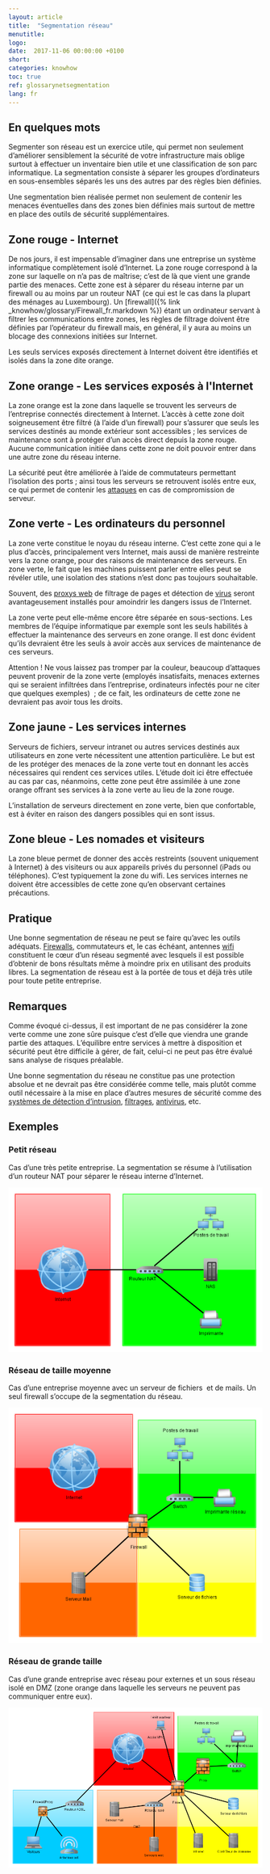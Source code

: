 ```yaml
---
layout: article
title:  "Segmentation réseau"
menutitle:
logo:
date:  2017-11-06 00:00:00 +0100
short:
categories: knowhow
toc: true
ref: glossarynetsegmentation
lang: fr
---
```

En quelques mots
----------------
Segmenter son réseau est un exercice utile, qui permet non seulement
d’améliorer sensiblement la sécurité de votre infrastructure mais oblige
surtout à effectuer un inventaire bien utile et une classification de
son parc informatique. La segmentation consiste à séparer les groupes
d’ordinateurs en sous-ensembles séparés les uns des autres par des
règles bien définies.

Une segmentation bien réalisée permet non seulement de contenir les
menaces éventuelles dans des zones bien définies mais surtout de mettre
en place des outils de sécurité supplémentaires.

Zone rouge - Internet
---------------------
De nos jours, il est impensable d’imaginer dans une entreprise un
système informatique complètement isolé d’Internet. La zone rouge
correspond à la zone sur laquelle on n’a pas de maîtrise; c’est de là
que vient une grande partie des menaces. Cette zone est à séparer du
réseau interne par un firewall ou au moins par un routeur NAT (ce qui
est le cas dans la plupart des ménages au Luxembourg). Un [firewall]({% link _knowhow/glossary/Firewall_fr.markdown %}) étant
un ordinateur servant à filtrer les communications entre zones, les
règles de filtrage doivent être définies par l’opérateur du firewall
mais, en général, il y aura au moins un blocage des connexions initiées
sur Internet.

Les seuls services exposés directement à Internet doivent être
identifiés et isolés dans la zone dite orange.


Zone orange - Les services exposés à l'Internet
-----------------------------------------------
La zone orange est la zone dans laquelle se trouvent les serveurs de
l’entreprise connectés directement à Internet. L’accès à cette zone doit
soigneusement être filtré (à l’aide d’un firewall) pour s’assurer que
seuls les services destinés au monde extérieur sont accessibles ; les
services de maintenance sont à protéger d’un accès direct depuis la zone
rouge. Aucune communication initiée dans cette zone ne doit pouvoir
entrer dans une autre zone du réseau interne.

La sécurité peut être améliorée à l’aide de commutateurs permettant
l’isolation des ports ; ainsi tous les serveurs se retrouvent isolés
entre eux, ce qui permet de contenir les
[attaques](https://www.cases.lu/fr/attaque-informatique.html) en cas de
compromission de serveur.

Zone verte - Les ordinateurs du personnel
-----------------------------------------
La zone verte constitue le noyau du réseau interne. C’est cette zone qui
a le plus d’accès, principalement vers Internet, mais aussi de manière
restreinte vers la zone orange, pour des raisons de maintenance des
serveurs. En zone verte, le fait que les machines puissent parler entre
elles peut se révéler utile, une isolation des stations n’est donc pas
toujours souhaitable.

Souvent, des [proxys web](https://www.cases.lu/fr/filtre-web-proxy.html)
de filtrage de pages et détection de
[virus](https://www.cases.lu/fr/logiciels-malveillants.html) seront
avantageusement installés pour amoindrir les dangers issus de
l’Internet.

La zone verte peut elle-même encore être séparée en sous-sections. Les
membres de l’équipe informatique par exemple sont les seuls habilités à
effectuer la maintenance des serveurs en zone orange. Il est donc
évident qu’ils devraient être les seuls à avoir accès aux services de
maintenance de ces serveurs.

Attention ! Ne vous laissez pas tromper par la couleur, beaucoup
d’attaques peuvent provenir de la zone verte (employés insatisfaits,
menaces externes qui se seraient infiltrées dans l’entreprise,
ordinateurs infectés pour ne citer que quelques exemples)  ; de ce fait,
les ordinateurs de cette zone ne devraient pas avoir tous les droits.


Zone jaune - Les services internes
----------------------------------
Serveurs de fichiers, serveur intranet ou autres services destinés aux
utilisateurs en zone verte nécessitent une attention particulière. Le
but est de les protéger des menaces de la zone verte tout en donnant les
accès nécessaires qui rendent ces services utiles. L’étude doit ici être
effectuée au cas par cas, néanmoins, cette zone peut être assimilée à
une zone orange offrant ses services à la zone verte au lieu de la zone
rouge.

L’installation de serveurs directement en zone verte, bien que
confortable, est à éviter en raison des dangers possibles qui en sont
issus.

Zone bleue - Les nomades et visiteurs
-------------------------------------
La zone bleue permet de donner des accès restreints (souvent uniquement
à Internet) à des visiteurs ou aux appareils privés du personnel (iPads
ou téléphones). C’est typiquement la zone du wifi. Les services internes
ne doivent être accessibles de cette zone qu’en observant certaines
précautions.


Pratique
--------
Une bonne segmentation de réseau ne peut se faire qu’avec les outils
adéquats. [Firewalls](https://www.cases.lu/fr/pare-feu-firewall.html),
commutateurs et, le cas échéant, antennes
[wifi](https://www.cases.lu/fr/securiser-le-reseau-wifi.html)
constituent le cœur d’un réseau segmenté avec lesquels il est possible
d’obtenir de bons résultats même à moindre prix en utilisant des
produits libres. La segmentation de réseau est à la portée de tous et
déjà très utile pour toute petite entreprise.


Remarques
---------
Comme évoqué ci-dessus, il est important de ne pas considérer la zone
verte comme une zone sûre puisque c’est d’elle que viendra une grande
partie des attaques. L’équilibre entre services à mettre à disposition
et sécurité peut être difficile à gérer, de fait, celui-ci ne peut pas
être évalué sans analyse de risques préalable.

Une bonne segmentation du réseau ne constitue pas une protection absolue
et ne devrait pas être considérée comme telle, mais plutôt comme outil
nécessaire à la mise en place d’autres mesures de sécurité comme des
[systèmes de détection
d’intrusion](https://www.cases.lu/fr/ids-ips.html),
[filtrages](https://www.cases.lu/fr/filtre-web-proxy.html),
[antivirus](https://www.cases.lu/fr/antivirus.html), etc.



Exemples
--------

### Petit réseau
Cas d’une très petite entreprise. La segmentation se résume à
l’utilisation d’un routeur NAT pour séparer le réseau interne
d’Internet.

![Réseau petit](/assets/img/knowhow/glossary/little-network.png)


### Réseau de taille moyenne

Cas d’une entreprise moyenne avec un serveur de fichiers  et de mails.
Un seul firewall s’occupe de la segmentation du réseau.

![Réseau moyen](/assets/img/knowhow/glossary/medium-network.png)

### Réseau de grande taille

Cas d’une grande entreprise avec réseau pour externes et un sous réseau
isolé en DMZ (zone orange dans laquelle les serveurs ne peuvent pas
communiquer entre eux).

![Réseau grand](/assets/img/knowhow/glossary/big-network.png)
